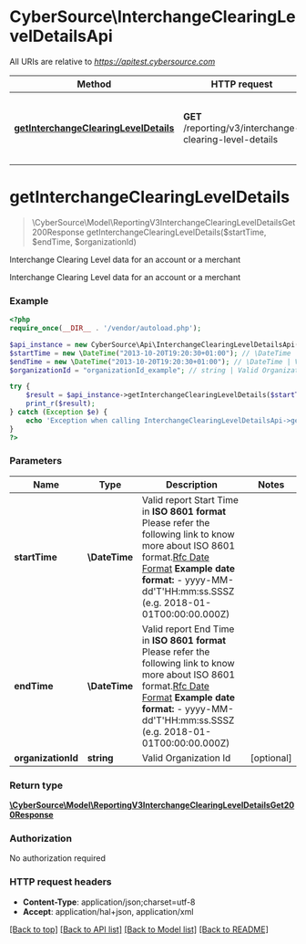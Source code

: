 # CyberSource\InterchangeClearingLevelDetailsApi

All URIs are relative to *https://apitest.cybersource.com*

Method | HTTP request | Description
------------- | ------------- | -------------
[**getInterchangeClearingLevelDetails**](InterchangeClearingLevelDetailsApi.md#getInterchangeClearingLevelDetails) | **GET** /reporting/v3/interchange-clearing-level-details | Interchange Clearing Level data for an account or a merchant


# **getInterchangeClearingLevelDetails**
> \CyberSource\Model\ReportingV3InterchangeClearingLevelDetailsGet200Response getInterchangeClearingLevelDetails($startTime, $endTime, $organizationId)

Interchange Clearing Level data for an account or a merchant

Interchange Clearing Level data for an account or a merchant

### Example
```php
<?php
require_once(__DIR__ . '/vendor/autoload.php');

$api_instance = new CyberSource\Api\InterchangeClearingLevelDetailsApi();
$startTime = new \DateTime("2013-10-20T19:20:30+01:00"); // \DateTime | Valid report Start Time in **ISO 8601 format** Please refer the following link to know more about ISO 8601 format.[Rfc Date Format](https://xml2rfc.tools.ietf.org/public/rfc/html/rfc3339.html#anchor14)  **Example date format:**   - yyyy-MM-dd'T'HH:mm:ss.SSSZ (e.g. 2018-01-01T00:00:00.000Z)
$endTime = new \DateTime("2013-10-20T19:20:30+01:00"); // \DateTime | Valid report End Time in **ISO 8601 format** Please refer the following link to know more about ISO 8601 format.[Rfc Date Format](https://xml2rfc.tools.ietf.org/public/rfc/html/rfc3339.html#anchor14)  **Example date format:**   - yyyy-MM-dd'T'HH:mm:ss.SSSZ (e.g. 2018-01-01T00:00:00.000Z)
$organizationId = "organizationId_example"; // string | Valid Organization Id

try {
    $result = $api_instance->getInterchangeClearingLevelDetails($startTime, $endTime, $organizationId);
    print_r($result);
} catch (Exception $e) {
    echo 'Exception when calling InterchangeClearingLevelDetailsApi->getInterchangeClearingLevelDetails: ', $e->getMessage(), PHP_EOL;
}
?>
```

### Parameters

Name | Type | Description  | Notes
------------- | ------------- | ------------- | -------------
 **startTime** | **\DateTime**| Valid report Start Time in **ISO 8601 format** Please refer the following link to know more about ISO 8601 format.[Rfc Date Format](https://xml2rfc.tools.ietf.org/public/rfc/html/rfc3339.html#anchor14)  **Example date format:**   - yyyy-MM-dd&#39;T&#39;HH:mm:ss.SSSZ (e.g. 2018-01-01T00:00:00.000Z) |
 **endTime** | **\DateTime**| Valid report End Time in **ISO 8601 format** Please refer the following link to know more about ISO 8601 format.[Rfc Date Format](https://xml2rfc.tools.ietf.org/public/rfc/html/rfc3339.html#anchor14)  **Example date format:**   - yyyy-MM-dd&#39;T&#39;HH:mm:ss.SSSZ (e.g. 2018-01-01T00:00:00.000Z) |
 **organizationId** | **string**| Valid Organization Id | [optional]

### Return type

[**\CyberSource\Model\ReportingV3InterchangeClearingLevelDetailsGet200Response**](../Model/ReportingV3InterchangeClearingLevelDetailsGet200Response.md)

### Authorization

No authorization required

### HTTP request headers

 - **Content-Type**: application/json;charset=utf-8
 - **Accept**: application/hal+json, application/xml

[[Back to top]](#) [[Back to API list]](../../README.md#documentation-for-api-endpoints) [[Back to Model list]](../../README.md#documentation-for-models) [[Back to README]](../../README.md)

